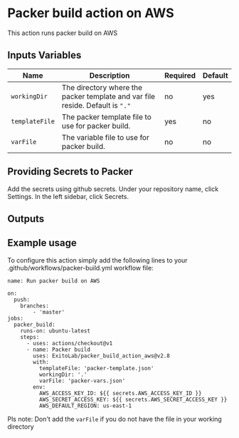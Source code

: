 # Packer build action on AWS

This action runs packer build on AWS

## Inputs Variables

| Name | Description | Required | Default |
| --- | --- | --- | --- |
| `workingDir` | The directory where the packer template and var file reside. Default is `"."` | no | yes |
| `templateFile` | The packer template file to use for packer build.| yes | no |
| `varFile` | The variable file to use for packer build. | no | no |


## Providing Secrets to Packer

Add the secrets using github secrets. Under your repository name, click Settings. In the left sidebar, click Secrets.

## Outputs

## Example usage

To configure this action simply add the following lines to your .github/workflows/packer-build.yml workflow file:

```
name: Run packer build on AWS

on:
  push:
    branches:
        - 'master'
jobs:
  packer_build:
    runs-on: ubuntu-latest
    steps:
      - uses: actions/checkout@v1
      - name: Packer build
        uses: ExitoLab/packer_build_action_aws@v2.8
        with:
          templateFile: 'packer-template.json'
          workingDir: '.'
          varFile: 'packer-vars.json'
        env:
          AWS_ACCESS_KEY_ID: ${{ secrets.AWS_ACCESS_KEY_ID }}
          AWS_SECRET_ACCESS_KEY: ${{ secrets.AWS_SECRET_ACCESS_KEY }}
          AWS_DEFAULT_REGION: us-east-1
```

Pls note: Don't add the `varFile` if you do not have the file in your working directory